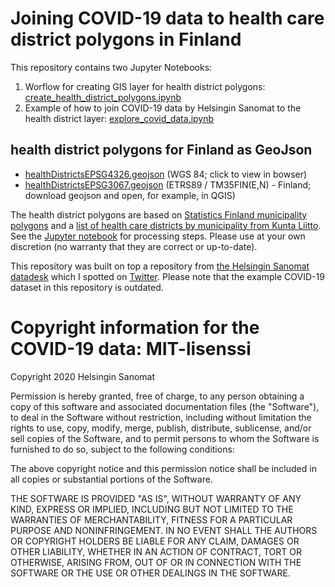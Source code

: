 # Joining COVID-19 data to health care district polygons in Finland

This repository contains two Jupyter Notebooks:
1. Worflow for creating GIS layer for health district polygons: [create_health_district_polygons.ipynb](create_health_district_polygons.ipynb)
2. Example of how to join COVID-19 data by Helsingin Sanomat to the health district layer: [explore_covid_data.ipynb](explore_covid_data.ipynb) 

## health district polygons for Finland as GeoJson

- [healthDistrictsEPSG4326.geojson](healthDistrictsEPSG4326.geojson) (WGS 84; click to view in bowser)
- [healthDistrictsEPSG3067.geojson](healthDistrictsEPSG3067.geojson) (ETRS89 / TM35FIN(E,N) - Finland; download geojson and open, for example, in QGIS)


The health district polygons are based on [Statistics Finland municipality polygons](https://www.stat.fi/org/avoindata/paikkatietoaineistot/kuntapohjaiset_tilastointialueet.html) and a [list of health care districts by municipality from Kunta Liitto](https://www.kuntaliitto.fi/sosiaali-ja-terveysasiat/sairaanhoitopiirien-jasenkunnat). See the [Jupyter notebook](create_health_district_polygons.ipynb) for processing steps. Please use at your own discretion (no warranty that they are correct or up-to-date).


This repository was built on top a repository from [the Helsingin Sanomat datadesk](https://github.com/HS-Datadesk/koronavirus-avoindata) which I spotted on [Twitter](https://twitter.com/EsaMakinen/status/1237007961853173761). Please note that the example COVID-19 dataset in this repository is outdated.

# Copyright information for the COVID-19 data: MIT-lisenssi

Copyright 2020 Helsingin Sanomat

Permission is hereby granted, free of charge, to any person obtaining a copy of this software and associated documentation files (the "Software"), to deal in the Software without restriction, including without limitation the rights to use, copy, modify, merge, publish, distribute, sublicense, and/or sell copies of the Software, and to permit persons to whom the Software is furnished to do so, subject to the following conditions:

The above copyright notice and this permission notice shall be included in all copies or substantial portions of the Software.

THE SOFTWARE IS PROVIDED "AS IS", WITHOUT WARRANTY OF ANY KIND, EXPRESS OR IMPLIED, INCLUDING BUT NOT LIMITED TO THE WARRANTIES OF MERCHANTABILITY, FITNESS FOR A PARTICULAR PURPOSE AND NONINFRINGEMENT. IN NO EVENT SHALL THE AUTHORS OR COPYRIGHT HOLDERS BE LIABLE FOR ANY CLAIM, DAMAGES OR OTHER LIABILITY, WHETHER IN AN ACTION OF CONTRACT, TORT OR OTHERWISE, ARISING FROM, OUT OF OR IN CONNECTION WITH THE SOFTWARE OR THE USE OR OTHER DEALINGS IN THE SOFTWARE.
